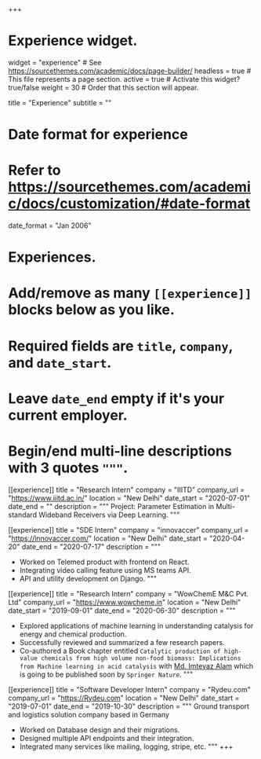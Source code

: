 +++
# Experience widget.
widget = "experience"  # See https://sourcethemes.com/academic/docs/page-builder/
headless = true  # This file represents a page section.
active = true  # Activate this widget? true/false
weight = 30  # Order that this section will appear.

title = "Experience"
subtitle = ""

# Date format for experience
#   Refer to https://sourcethemes.com/academic/docs/customization/#date-format
date_format = "Jan 2006"

# Experiences.
#   Add/remove as many `[[experience]]` blocks below as you like.
#   Required fields are `title`, `company`, and `date_start`.
#   Leave `date_end` empty if it's your current employer.
#   Begin/end multi-line descriptions with 3 quotes `"""`.
[[experience]]
  title = "Research Intern"
  company = "IIITD"
  company_url = "https://www.iiitd.ac.in/"
  location = "New Delhi"
  date_start = "2020-07-01"
  date_end = ""
  description = """
  Project: Parameter Estimation in Multi-standard Wideband Receivers via Deep Learning.
  """

[[experience]]
  title = "SDE Intern"
  company = "innovaccer"
  company_url = "https://innovaccer.com/"
  location = "New Delhi"
  date_start = "2020-04-20"
  date_end = "2020-07-17"
  description = """ 
 
  * Worked on Telemed product with frontend on React.
  * Integrating video calling feature using MS teams API.
  *  API and utility development on Django.
  """

  [[experience]]
  title = "Research Intern"
  company = "WowChemE M&C Pvt. Ltd"
  company_url = "https://www.wowcheme.in"
  location = "New Delhi"
  date_start = "2019-09-01"
  date_end = "2020-06-30"
  description = """ 
  * Explored applications of machine learning in understanding catalysis for energy and chemical production.
  * Successfully reviewed and summarized a few research papers.
  * Co-authored a Book chapter entitled `Catalytic production of high-value chemicals from high volume non-food biomass: Implications from Machine learning in acid catalysis` with [Md. Imteyaz Alam](https://scholar.google.co.in/citations?user=JZPBJloAAAAJ&hl=en) which is going to be published soon by `Springer Nature`.
  """

  [[experience]]
  title = "Software Developer Intern"
  company = "Rydeu.com"
  company_url = "https://Rydeu.com"
  location = "New Delhi"
  date_start = "2019-07-01"
  date_end = "2019-10-30"
  description = """ 
  Ground transport and logistics solution company based in Germany
  * Worked on Database design and their migrations.
  * Designed multiple API endpoints and their integration.
  * Integrated many services like mailing, logging, stripe, etc.
  """
+++
